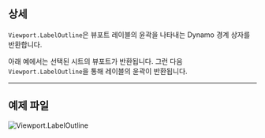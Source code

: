 ## 상세
`Viewport.LabelOutline`은 뷰포트 레이블의 윤곽을 나타내는 Dynamo 경계 상자를 반환합니다.

아래 예에서는 선택된 시트의 뷰포트가 반환됩니다. 그런 다음 `Viewport.LabelOutline`을 통해 레이블의 윤곽이 반환됩니다.
___
## 예제 파일

![Viewport.LabelOutline](./Revit.Elements.Viewport.LabelOutline_img.jpg)
